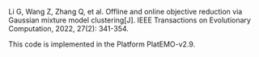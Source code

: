 Li G, Wang Z, Zhang Q, et al. Offline and online objective reduction via Gaussian mixture model clustering[J]. IEEE Transactions on Evolutionary Computation, 2022, 27(2): 341-354.

This code is implemented in the Platform PlatEMO-v2.9. 